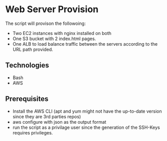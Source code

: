 # Web Server Provision

The script will provison the followoing:
- Two EC2 instances with nginx installed on both
- One S3 bucket with 2 index.html pages.
- One ALB to load balance traffic between the servers according to the URL path provided.


## Technologies

- Bash
- AWS
## Prerequisites

- Install the AWS CLI (apt and yum might not have the up-to-date version since they are 3rd parties repos)
- aws configure with json as the output format
- run the script as a privilage user since the generation of the SSH-Keys requires privileges.
